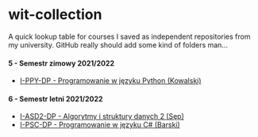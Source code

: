 # wit-collection
A quick lookup table for courses I saved as independent repositories from my university. GitHub really should add some kind of folders man...

#### 5 - Semestr zimowy 2021/2022
- [I-PPY-DP  -  Programowanie w języku Python (Kowalski)](https://github.com/dlt-v/wit-ppy-dp)

#### 6 - Semestr letni 2021/2022
- [I-ASD2-DP  -  Algorytmy i struktury danych 2 (Sęp)](https://github.com/dlt-v/i-asd2-dp)
- [I-PSC-DP  -  Programowanie w języku C# (Barski)](https://github.com/dlt-v/i-psc-dp)


